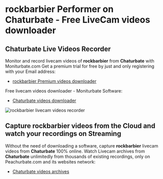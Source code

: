 # rockbarbier Performer on Chaturbate - Free LiveCam videos downloader

## Chaturbate Live Videos Recorder

Monitor and record livecam videos of **rockbarbier** from **Chaturbate** with Moniturbate.com
Get a premium trial for free by just and only registering with your Email address:
* [rockbarbier Premium videos downloader](https://moniturbate.com/request-demo-licence-key.html)

Free livecam videos downloader - Moniturbate Software:
* [Chaturbate videos downloader](https://moniturbate.com/moniturbate-download-software.html)

![rockbarbier livecam videos recorder](https://peachurnet.com/templates/moniturbate-software.png)


## Capture rockbarbier videos from the Cloud and watch your recordings on Streaming

Without the need of downloading a software, capture **rockbarbier** livecam videos from **Chaturbate** 100% online.
Watch Livecam archives from **Chaturbate** unlimitedly from thousands of existing recordings, only on Peachurbate.com and its websites network:
* [Chaturbate videos archives](https://peachurnet.com/)